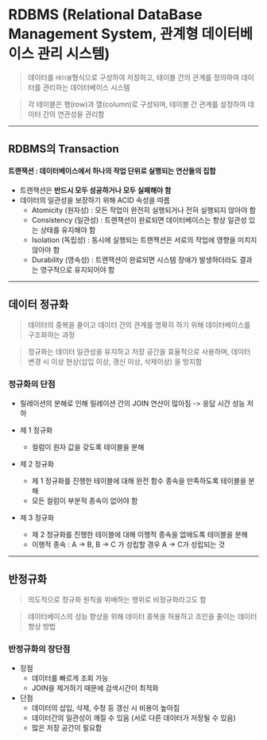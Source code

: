# RDBMS (Relational DataBase Management System, 관계형 데이터베이스 관리 시스템)

> 데이터를 `테이블`형식으로 구성하여 저장하고, 테이블 간의 관계를 정의하여 데이터를 관리하는 데이터베이스 시스템

> 각 테이블은 행(row)과 열(column)로 구성되며, 테이블 간 관계를 설정하여 데이터 간의 연관성을 관리함

---

## RDBMS의 Transaction

#### 트랜잭션 : 데이터베이스에서 하나의 작업 단위로 실행되는 연산들의 집합

- 트랜잭션은 **반드시 모두 성공하거나 모두 실패해야 함**
- 데이터의 일관성을 보장하기 위해 ACID 속성을 따름
  - Atomicity (원자성) : 모든 작업이 완전히 실행되거나 전혀 실행되지 않아야 함
  - Consistency (일관성) : 트랜잭션이 완료되면 데이터베이스는 항상 일관성 있는 상태를 유지해야 함
  - Isolation (독립성) : 동시에 실행되는 트랜잭션은 서로의 작업에 영향을 미치지 않아야 함
  - Durability (영속성) : 트랜잭션이 완료되면 시스템 장애가 발생하더라도 결과는 영구적으로 유지되어야 함

---

## 데이터 정규화

> 데이터의 중복을 줄이고 데이터 간의 관계를 명확히 하기 위해 데이터베이스를 구조화하는 과정

> 정규화는 데이터 일관성을 유지하고 저장 공간을 효율적으로 사용하며, 데이터 변경 시 이상 현상(삽입 이상, 갱신 이상, 삭제이상) 을 방지함

### 정규화의 단점

- 릴레이션의 분해로 인해 릴레이션 간의 JOIN 연산이 많아짐 -> 응답 시간 성능 저하

- 제 1 정규화
  - 컬럼이 원자 값을 갖도록 테이블을 분해
- 제 2 정규화
  - 제 1 정규화를 진행한 테이블에 대해 완전 함수 종속을 만족하도록 테이블을 분해
  - 모든 컬럼이 부분적 종속이 없어야 함
- 제 3 정규화
  - 제 2 정규화를 진행한 테이블에 대해 이행적 종속을 없애도록 테이블을 분해
  - 이행적 종속 : A -> B, B -> C 가 성립할 경우 A -> C가 성립되는 것

---

## 반정규화

> 의도적으로 정규화 원칙을 위배하는 행위로 비정규화라고도 함

> 데이터베이스의 성능 향상을 위해 데이터 중복을 허용하고 조인을 줄이는 데이터 향상 방법

### 반정규화의 장단점

- 장점
  - 데이터를 빠르게 조회 가능
  - JOIN을 제거하기 때문에 검색시간이 최적화
- 단점
  - 데이터의 삽입, 삭제, 수정 등 갱신 시 비용이 높아짐
  - 데이터간의 일관성이 깨질 수 있음 (서로 다른 데이터가 저장될 수 있음)
  - 많은 저장 공간이 필요함
